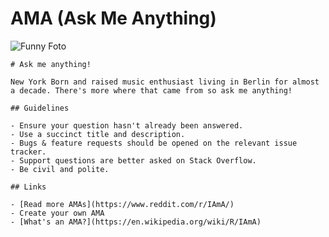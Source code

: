 # AMA (Ask Me Anything)
![Funny Foto](https://archive2013-2020.ctm-festival.de/fileadmin/user_upload/images/Artists/N/nai-540x300.png)

```
# Ask me anything!

New York Born and raised music enthusiast living in Berlin for almost a decade. There's more where that came from so ask me anything!

## Guidelines

- Ensure your question hasn't already been answered.
- Use a succinct title and description.
- Bugs & feature requests should be opened on the relevant issue tracker.
- Support questions are better asked on Stack Overflow.
- Be civil and polite.

## Links

- [Read more AMAs](https://www.reddit.com/r/IAmA/)
- Create your own AMA
- [What's an AMA?](https://en.wikipedia.org/wiki/R/IAmA)

```
